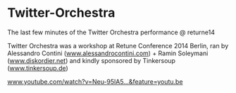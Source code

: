 # Twitter-Orchestra
The last few minutes of the Twitter Orchestra performance @ returne14

Twitter Orchestra was a workshop at Retune Conference 2014 Berlin, ran by Alessandro Contini (www.alessandrocontini.com) + Ramin Soleymani (www.diskordier.net) and kindly sponsored by Tinkersoup (www.tinkersoup.de)

www.youtube.com/watch?v=Neu-95lA5…&feature=youtu.be
